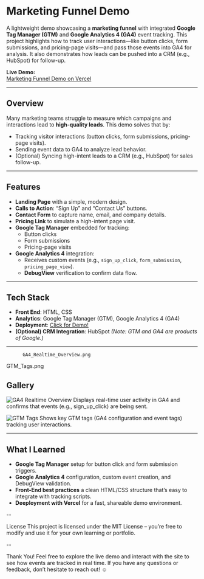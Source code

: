 # Marketing Funnel Demo

A lightweight demo showcasing a **marketing funnel** with integrated **Google Tag Manager (GTM)** and **Google Analytics 4 (GA4)** event tracking. This project highlights how to track user interactions—like button clicks, form submissions, and pricing-page visits—and pass those events into GA4 for analysis. It also demonstrates how leads can be pushed into a CRM (e.g., HubSpot) for follow-up.

**Live Demo:**  
[Marketing Funnel Demo on Vercel](https://marketing-funnel-demo.vercel.app/)

---

## Overview

Many marketing teams struggle to measure which campaigns and interactions lead to **high-quality leads**. This demo solves that by:

- Tracking visitor interactions (button clicks, form submissions, pricing-page visits).
- Sending event data to GA4 to analyze lead behavior.
- (Optional) Syncing high-intent leads to a CRM (e.g., HubSpot) for sales follow-up.

---

## Features

- **Landing Page** with a simple, modern design.  
- **Calls to Action**: “Sign Up” and “Contact Us” buttons.  
- **Contact Form** to capture name, email, and company details.  
- **Pricing Link** to simulate a high-intent page visit.  
- **Google Tag Manager** embedded for tracking:  
  - Button clicks  
  - Form submissions  
  - Pricing-page visits  
- **Google Analytics 4** integration:  
  - Receives custom events (e.g., `sign_up_click`, `form_submission`, `pricing_page_view`).  
  - **DebugView** verification to confirm data flow.  

---

## Tech Stack

- **Front End**: HTML, CSS  
- **Analytics**: Google Tag Manager (GTM), Google Analytics 4 (GA4)  
- **Deployment**: [Click for Demo!](https://vercel.com/)  
- **(Optional) CRM Integration**: HubSpot
*(Note: GTM and GA4 are products of Google.)*

---
          
          GA4_Realtime_Overview.png
GTM_Tags.png
## Gallery

![GA4 Realtime Overview](assets/GA4_Realtime_Overview.png)
Displays real-time user activity in GA4 and confirms that events (e.g., sign_up_click) are being sent.

![GTM Tags](assets/GTM_Tags.png)
Shows key GTM tags (GA4 configuration and event tags) tracking user interactions.

---


## What I Learned 

- **Google Tag Manager** setup for button click and form submission triggers. 
- **Google Analytics 4** configuration, custom event creation, and DebugView validation.
- **Front-End best practices** a clean HTML/CSS structure that’s easy to integrate with tracking scripts.
- **Deeployment with Vercel** for a fast, shareable demo environment.

--

License
This project is licensed under the MIT License – you’re free to modify and use it for your own learning or portfolio.

-- 

Thank You!
Feel free to explore the live demo and interact with the site to see how events are tracked in real time. If you have any questions or feedback, don’t hesitate to reach out! ☺ 